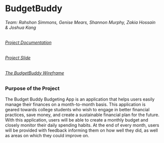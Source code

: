 # BudgetBuddy
###### Team: Rahshon Simmons, Genise Mears, Shannon Murphy, Zakia Hossain & Joshua Kang
###### [Project Documentation](https://docs.google.com/document/d/1uCfU3KPZFr7Mj-YmcQGPB9wn7mfWmRIihF06RDBsdCo/edit?usp=sharing)
###### [Project Slide](https://docs.google.com/presentation/d/1qd7Dm4t2tSdm26-U_xnYeEnNQjT0Rz2RAh6B8EMwJVs/edit?usp=sharing)
###### [The BudgetBuddy Wireframe](https://balsamiq.cloud/suwk74t/p7sfvtx/r2278?f=N4IgUiBcAMA0IDkpxAYWfAMhkAhHAsjgFo4DSUA2gLoC%2BQA%3D)

### Purpose of the Project
The Budget Buddy Budgeting App is an application that helps users easily manage their finances on a month-to-month basis. This application is geared towards college students who wish to engage in better financial practices, save money, and create a sustainable financial plan for the future. With this application, users will be able to create a monthly budget and closely monitor their daily spending habits. At the end of every month, users will be provided with feedback informing them on how well they did, as well as areas on which they could improve on. 

